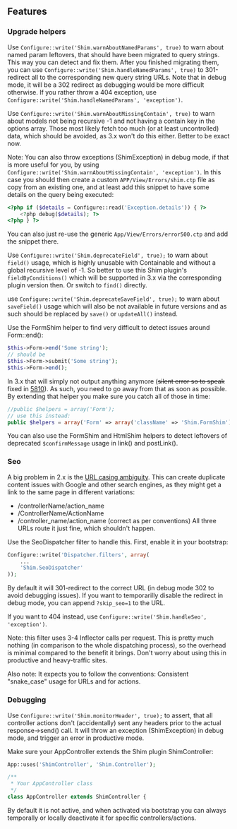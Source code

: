 ## Features

### Upgrade helpers
Use `Configure::write('Shim.warnAboutNamedParams', true)` to warn about named param leftovers, that
should have been migrated to query strings. This way you can detect and fix them.
After you finished migrating them, you can use `Configure::write('Shim.handleNamedParams', true)` to 301-redirect all
to the corresponding new query string URLs. Note that in debug mode, it will be a 302 redirect as debugging would be more difficult otherwise.
If you rather throw a 404 exception, use `Configure::write('Shim.handleNamedParams', 'exception')`.

Use `Configure::write('Shim.warnAboutMissingContain', true)` to warn about models not being
recursive -1 and not having a contain key in the options array. Those most likely fetch
too much (or at least uncontrolled) data, which should be avoided, as 3.x won't do this either.
Better to be exact now.

Note: You can also throw exceptions (ShimException) in debug mode, if that is more useful for you, by using
`Configure::write('Shim.warnAboutMissingContain', 'exception')`.
In this case you should then create a custom `APP/View/Errors/shim.ctp` file as copy from an existing one, and at least
add this snippet to have some details on the query being executed:
```php
<?php if ($details = Configure::read('Exception.details')) { ?>
	<?php debug($details); ?>
<?php } ?>
```
You can also just re-use the generic `App/View/Errors/error500.ctp` and add the snippet there.

Use `Configure::write('Shim.deprecateField', true);` to warn about `field()` usage, which is highly
unusable with Containable and without a global recursive level of -1. So better to use this Shim plugin's
`fieldByConditions()` which will be supported in 3.x via the corresponding plugin version then.
Or switch to `find()` directly.

use `Configure::write('Shim.deprecateSaveField', true);` to warn about `saveField()` usage which will also be
not available in future versions and as such should be replaced by `save()` or `updateAll()` instead.

Use the FormShim helper to find very difficult to detect issues around Form::end():
```php
$this->Form->end('Some string');
// should be
$this->Form->submit('Some string');
$this->Form->end();
```
In 3.x that will simply not output anything anymore (~~silent error so to speak~~ fixed in [5810](https://github.com/cakephp/cakephp/pull/5810)).
As such, you need to go away from that as soon as possible.
By extending that helper you make sure you catch all of those in time:
```php
//public $helpers = array('Form');
// use this instead:
public $helpers = array('Form' => array('className' => 'Shim.FormShim'));
```

You can also use the FormShim and HtmlShim helpers to detect leftovers of deprecated `$confirmMessage` usage in link() and postLink().

### Seo
A big problem in 2.x is the [URL casing ambiguity](https://github.com/cakephp/cakephp/issues/2125).
This can create duplicate content issues with Google and other search engines, as they might get a link
to the same page in different variations:
- /controllerName/action_name
- /ControllerName/ActionName
- /controller_name/action_name (correct as per conventions)
All three URLs route it just fine, which shouldn't happen.

Use the SeoDispatcher filter to handle this.
First, enable it in your bootstrap:
```php
Configure::write('Dispatcher.filters', array(
	...
	'Shim.SeoDispatcher'
));
```
By default it will 301-redirect to the correct URL (in debug mode 302 to avoid debugging issues).
If you want to temporarilly disable the redirect in debug mode, you can append `?skip_seo=1` to the URL.

If you want to 404 instead, use `Configure::write('Shim.handleSeo', 'exception')`.

Note: this filter uses 3-4 Inflector calls per request. This is pretty much nothing (in comparison to the
whole dispatching process), so the overhead is minimal compared to the benefit it brings.
Don't worry about using this in productive and heavy-traffic sites.

Also note: It expects you to follow the conventions: Consistent "snake_case" usage for URLs and for actions.

### Debugging
Use `Configure::write('Shim.monitorHeader', true);` to assert, that all controller actions
don't (accidentally) sent any headers prior to the actual response->send() call.
It will throw an exception (ShimException) in debug mode, and trigger an error in productive mode.

Make sure your AppController extends the Shim plugin ShimController:
```php
App::uses('ShimController', 'Shim.Controller');

/**
 * Your AppController class
 */
class AppController extends ShimController {
```

By default it is not active, and when activated via bootstrap you can always temporally or
locally deactivate it for specific controllers/actions.
